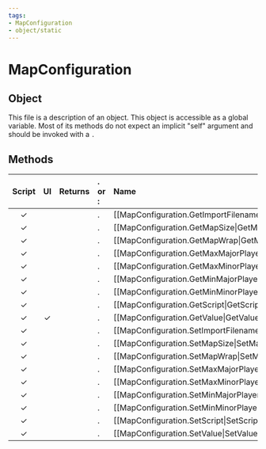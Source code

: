 ```yaml
---
tags:
- MapConfiguration
- object/static
---
```

# MapConfiguration
## Object
This file is a description of an object. This object is accessible as a global variable. Most of its methods do not expect an implicit "self" argument and should be invoked with a `.`

## Methods
| Script | UI  | Returns | . or : | Name | Arguments |
|:------:|:---:| -------:|:---- |:---- |:--------- |
|✓| ||.|[[MapConfiguration.GetImportFilename\|GetImportFilename]]||
|✓| ||.|[[MapConfiguration.GetMapSize\|GetMapSize]]||
|✓| ||.|[[MapConfiguration.GetMapWrap\|GetMapWrap]]||
|✓| ||.|[[MapConfiguration.GetMaxMajorPlayers\|GetMaxMajorPlayers]]||
|✓| ||.|[[MapConfiguration.GetMaxMinorPlayers\|GetMaxMinorPlayers]]||
|✓| ||.|[[MapConfiguration.GetMinMajorPlayers\|GetMinMajorPlayers]]||
|✓| ||.|[[MapConfiguration.GetMinMinorPlayers\|GetMinMinorPlayers]]||
|✓| ||.|[[MapConfiguration.GetScript\|GetScript]]||
|✓|✓||.|[[MapConfiguration.GetValue\|GetValue]]||
|✓| ||.|[[MapConfiguration.SetImportFilename\|SetImportFilename]]||
|✓| ||.|[[MapConfiguration.SetMapSize\|SetMapSize]]||
|✓| ||.|[[MapConfiguration.SetMapWrap\|SetMapWrap]]||
|✓| ||.|[[MapConfiguration.SetMaxMajorPlayers\|SetMaxMajorPlayers]]||
|✓| ||.|[[MapConfiguration.SetMaxMinorPlayers\|SetMaxMinorPlayers]]||
|✓| ||.|[[MapConfiguration.SetMinMajorPlayers\|SetMinMajorPlayers]]||
|✓| ||.|[[MapConfiguration.SetMinMinorPlayers\|SetMinMinorPlayers]]||
|✓| ||.|[[MapConfiguration.SetScript\|SetScript]]||
|✓| ||.|[[MapConfiguration.SetValue\|SetValue]]||
